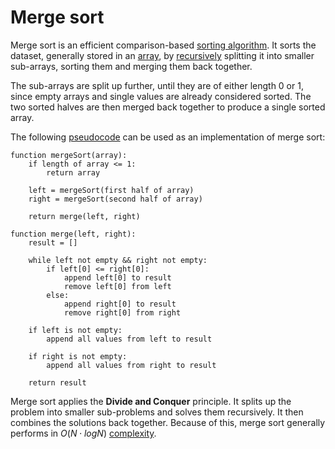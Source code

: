 # Merge sort

Merge sort is an efficient comparison-based [sorting algorithm](dsa_sorting_algorithms.md). It sorts the dataset, generally stored in an [array](../../dsa_data_structures/dsa_array.md), by [recursively](../dsa_recursion.md) splitting it into smaller sub-arrays, sorting them and merging them back together.

The sub-arrays are split up further, until they are of either length 0 or 1, since empty arrays and single values are already considered sorted. The two sorted halves are then merged back together to produce a single sorted array.

The following [pseudocode](../../../../basics/pseudocode.md) can be used as an implementation of merge sort:

```
function mergeSort(array):
	if length of array <= 1:
		return array

	left = mergeSort(first half of array)
	right = mergeSort(second half of array)

	return merge(left, right)

function merge(left, right):
	result = []

	while left not empty && right not empty:
		if left[0] <= right[0]:
			append left[0] to result
			remove left[0] from left
		else:
			append right[0] to result
			remove right[0] from right

	if left is not empty:
		append all values from left to result

	if right is not empty:
		append all values from right to result

	return result
```

Merge sort applies the **Divide and Conquer** principle. It splits up the problem into smaller sub-problems and solves them recursively. It then combines the solutions back together. Because of this, merge sort generally performs in $O(N \cdot logN)$ [complexity](../dsa_time_complexity.md).
